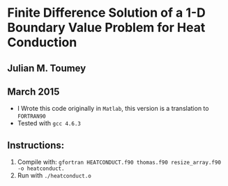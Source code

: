 # Finite Difference Solution of a 1-D Boundary Value Problem for Heat Conduction
## Julian M. Toumey
## March 2015
* I Wrote this code originally in `Matlab`, this version is a translation to `FORTRAN90`
* Tested with `gcc 4.6.3`

## Instructions:
1. Compile with: `gfortran HEATCONDUCT.f90 thomas.f90 resize_array.f90 -o heatconduct.`
2. Run with `./heatconduct.o`
